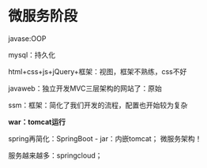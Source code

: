 # 微服务阶段

javase:OOP

mysql：持久化

html+css+js+jQuery+框架：视图，框架不熟练，css不好

javaweb：独立开发MVC三层架构的网站了：原始

ssm：框架：简化了我们开发的流程，配置也开始较为复杂

**war：tomcat运行**

spring再简化：SpringBoot - jar：内嵌tomcat； 微服务架构！

服务越来越多：springcloud；
